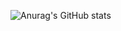 ![Anurag's GitHub stats](https://github-readme-stats.vercel.app/api?username=MrWhoISE&show_icons=true&theme=solarized-light)


